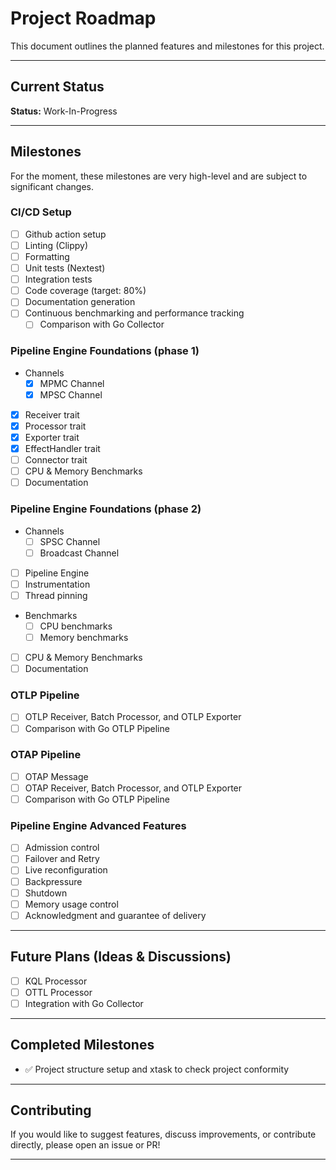 # Project Roadmap

This document outlines the planned features and milestones for this project.

---

## Current Status

**Status:** Work-In-Progress

---

## Milestones

For the moment, these milestones are very high-level and are subject to
significant changes.

### CI/CD Setup

- [ ] Github action setup
- [ ] Linting (Clippy)
- [ ] Formatting
- [ ] Unit tests (Nextest)
- [ ] Integration tests
- [ ] Code coverage (target: 80%)
- [ ] Documentation generation
- [ ] Continuous benchmarking and performance tracking
  - [ ] Comparison with Go Collector

### Pipeline Engine Foundations (phase 1)

- Channels
  - [x] MPMC Channel
  - [x] MPSC Channel
- [x] Receiver trait
- [x] Processor trait
- [x] Exporter trait
- [x] EffectHandler trait
- [ ] Connector trait
- [ ] CPU & Memory Benchmarks
- [ ] Documentation

### Pipeline Engine Foundations (phase 2)

- Channels
  - [ ] SPSC Channel
  - [ ] Broadcast Channel
- [ ] Pipeline Engine
- [ ] Instrumentation
- [ ] Thread pinning
- Benchmarks
  - [ ] CPU benchmarks
  - [ ] Memory benchmarks
- [ ] CPU & Memory Benchmarks
- [ ] Documentation

### OTLP Pipeline

- [ ] OTLP Receiver, Batch Processor, and OTLP Exporter
- [ ] Comparison with Go OTLP Pipeline

### OTAP Pipeline

- [ ] OTAP Message
- [ ] OTAP Receiver, Batch Processor, and OTLP Exporter
- [ ] Comparison with Go OTLP Pipeline

### Pipeline Engine Advanced Features

- [ ] Admission control
- [ ] Failover and Retry
- [ ] Live reconfiguration
- [ ] Backpressure
- [ ] Shutdown
- [ ] Memory usage control
- [ ] Acknowledgment and guarantee of delivery

---

## Future Plans (Ideas & Discussions)

- [ ] KQL Processor
- [ ] OTTL Processor
- [ ] Integration with Go Collector

---

## Completed Milestones

- :white_check_mark: Project structure setup and xtask to check project conformity

---

## Contributing

If you would like to suggest features, discuss improvements, or contribute
directly, please open an issue or PR!

---
